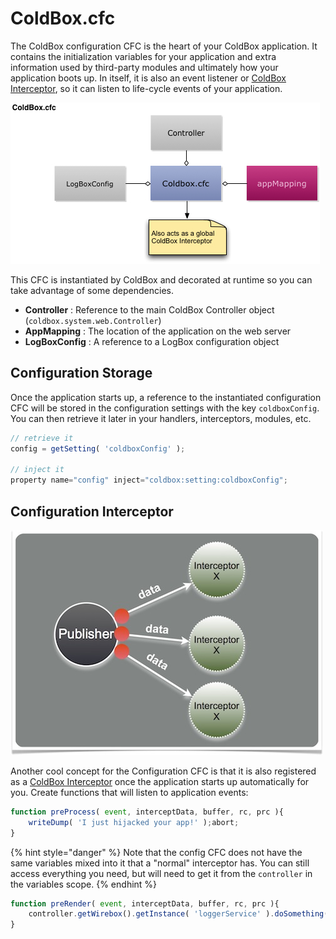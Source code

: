 # ColdBox.cfc

The ColdBox configuration CFC is the heart of your ColdBox application. It contains the initialization variables for your application and extra information used by third-party modules and ultimately how your application boots up. In itself, it is also an event listener or [ColdBox Interceptor](configuration-directives/interceptors.md), so it can listen to life-cycle events of your application.

![](../../../.gitbook/assets/coldbox-cfc.jpg)

This CFC is instantiated by ColdBox and decorated at runtime so you can take advantage of some dependencies.

* **Controller** : Reference to the main ColdBox Controller object \(`coldbox.system.web.Controller`\)
* **AppMapping** : The location of the application on the web server
* **LogBoxConfig** : A reference to a LogBox configuration object

## Configuration Storage

Once the application starts up, a reference to the instantiated configuration CFC will be stored in the configuration settings with the key `coldboxConfig`. You can then retrieve it later in your handlers, interceptors, modules, etc.

```javascript
// retrieve it
config = getSetting( 'coldboxConfig' );

// inject it
property name="config" inject="coldbox:setting:coldboxConfig";
```

## Configuration Interceptor

![](../../../.gitbook/assets/eventdriven.jpg)

Another cool concept for the Configuration CFC is that it is also registered as a [ColdBox Interceptor](../../../the-basics/interceptors/) once the application starts up automatically for you.  Create functions that will listen to application events:

```javascript
function preProcess( event, interceptData, buffer, rc, prc ){
    writeDump( 'I just hijacked your app!' );abort;
}
```

{% hint style="danger" %}
Note that the config CFC does not have the same variables mixed into it that a "normal" interceptor has. You can still access everything you need, but will need to get it from the `controller` in the variables scope.
{% endhint %}

```javascript
function preRender( event, interceptData, buffer, rc, prc ){
    controller.getWirebox().getInstance( 'loggerService' ).doSomething();
}
```

